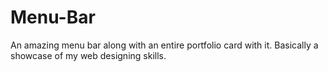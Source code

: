 # Menu-Bar
 An amazing menu bar along with an entire portfolio card with it.
 Basically a showcase of my web designing skills.
